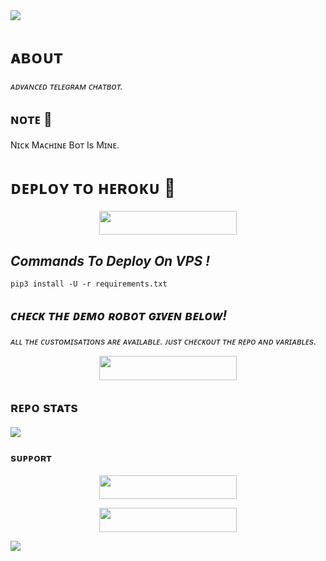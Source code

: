 <img src="https://user-images.githubusercontent.com/73097560/115834477-dbab4500-a447-11eb-908a-139a6edaec5c.gif">

# ᴀʙᴏᴜᴛ
<i>ᴀᴅᴠᴀɴᴄᴇᴅ ᴛᴇʟᴇɢʀᴀᴍ ᴄʜᴀᴛʙᴏᴛ.</i>

## ɴᴏᴛᴇ 📝
Nɪᴄᴋ Mᴀᴄʜɪɴᴇ Bᴏᴛ Is Mɪɴᴇ.

# ᴅᴇᴘʟᴏʏ ᴛᴏ ʜᴇʀᴏᴋᴜ 🚀
<p align="center"><a href="https://heroku.com/deploy?template=https://github.com/TeamInflex/NickMachineBot"> <img src="https://img.shields.io/badge/Deploy%20To%20Heroku-black?style=for-the-badge&logo=heroku" width="220" height="38.45"/></a></p>


## <i>Commands To Deploy On VPS !</i>

`pip3 install -U -r requirements.txt`


## <i>ᴄʜᴇᴄᴋ ᴛʜᴇ ᴅᴇᴍᴏ ʀᴏʙᴏᴛ ɢɪᴠᴇɴ ʙᴇʟᴏᴡ!</i>
<i>ᴀʟʟ ᴛʜᴇ ᴄᴜsᴛᴏᴍɪsᴀᴛɪᴏɴs ᴀʀᴇ ᴀᴠᴀɪʟᴀʙʟᴇ. ᴊᴜsᴛ ᴄʜᴇᴄᴋᴏᴜᴛ ᴛʜᴇ ʀᴇᴘᴏ ᴀɴᴅ ᴠᴀʀɪᴀʙʟᴇs.</i>
<p align="center"><a href="https://t.me/NickMachineBot"> <img src="https://img.shields.io/badge/CHECK-Demo%20Robot-black?style=for-the-badge&logo=Telegram" width="220" height="39"/></a></p>

## ʀᴇᴘᴏ sᴛᴀᴛs
<a href="https://github.com/TeamInflex/NickMachineBot"><img src="https://github-readme-stats.vercel.app/api/pin/?username=TeamInflex&repo=NickMachineBot&theme=chartreuse-dark"></a>

### sᴜᴘᴘᴏʀᴛ
<p align="center"><a href="https://t.me/InflexSupport"> <img src="https://img.shields.io/badge/JOIN-SUPPORT%20GROUP-black?style=for-the-badge&logo=Telegram" width="220" height="38.5"/></a></p>
<p align="center"><a href="https://t.me/InflexUpdates"> <img src="https://img.shields.io/badge/JOIN-SUPPORT%20CHANNEL-black?style=for-the-badge&logo=Telegram" width="220" height="38.5"/></a></p>

<img src="https://user-images.githubusercontent.com/73097560/115834477-dbab4500-a447-11eb-908a-139a6edaec5c.gif">
